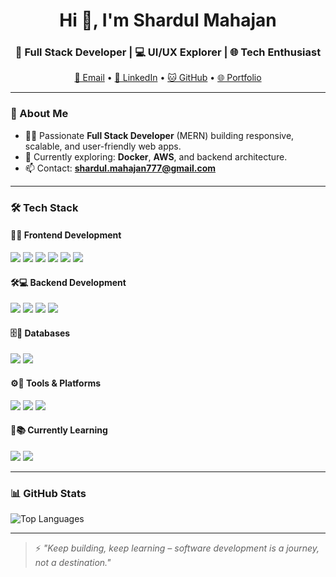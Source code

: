 <h1 align="center">Hi 👋, I'm Shardul Mahajan</h1>
<h3 align="center">🎯 Full Stack Developer | 💻 UI/UX Explorer | 🌐 Tech Enthusiast</h3>

<p align="center">
  <a href="mailto:shardul.mahajan777@gmail.com">📧 Email</a> •
  <a href="https://www.linkedin.com/in/shardulmahajan/">💼 LinkedIn</a> •
  <a href="https://github.com/Shardul41">🐱 GitHub</a> •
  <a href="https://myportfoleoo.netlify.app/">🌐 Portfolio</a>
</p>

---

### 🧠 About Me
- 👨‍💻 Passionate **Full Stack Developer** (MERN) building responsive, scalable, and user-friendly web apps.
- 🌱 Currently exploring: **Docker**, **AWS**, and backend architecture.
- 📫 Contact: **shardul.mahajan777@gmail.com**

---

### 🛠️ Tech Stack

#### 🎨✨ **Frontend Development**
<p>
  <img src="https://img.shields.io/badge/React-20232A?style=flat-square&logo=react&logoColor=61DAFB"/>
  <img src="https://img.shields.io/badge/Tailwind_CSS-38B2AC?style=flat-square&logo=tailwind-css&logoColor=white"/>
  <img src="https://img.shields.io/badge/Bootstrap-563D7C?style=flat-square&logo=bootstrap&logoColor=white"/>
  <img src="https://img.shields.io/badge/HTML5-E34F26?style=flat-square&logo=html5&logoColor=white"/>
  <img src="https://img.shields.io/badge/CSS3-1572B6?style=flat-square&logo=css3&logoColor=white"/>
  <img src="https://img.shields.io/badge/JavaScript-F7DF1E?style=flat-square&logo=javascript&logoColor=black"/>
</p>

#### 🛠️💻 **Backend Development**
<p>
  <img src="https://img.shields.io/badge/Node.js-339933?style=flat-square&logo=node.js&logoColor=white"/>
  <img src="https://img.shields.io/badge/Express.js-000000?style=flat-square&logo=express&logoColor=white"/>
  <img src="https://img.shields.io/badge/Java-ED8B00?style=flat-square&logo=java&logoColor=white"/>
  <img src="https://img.shields.io/badge/REST%20API-grey?style=flat-square"/>
</p>

#### 🗄️🧩 **Databases**
<p>
  <img src="https://img.shields.io/badge/MongoDB-47A248?style=flat-square&logo=mongodb&logoColor=white"/>
  <img src="https://img.shields.io/badge/PostgreSQL-336791?style=flat-square&logo=postgresql&logoColor=white"/>
</p>

#### ⚙️🧰 **Tools & Platforms**
<p>
  <img src="https://img.shields.io/badge/Git-F05032?style=flat-square&logo=git&logoColor=white"/>
  <img src="https://img.shields.io/badge/GitHub-181717?style=flat-square&logo=github&logoColor=white"/>
  <img src="https://img.shields.io/badge/VS%20Code-007ACC?style=flat-square&logo=visual-studio-code&logoColor=white"/>
</p>

#### 🚀📚 **Currently Learning**
<p>
  <img src="https://img.shields.io/badge/Docker-2496ED?style=flat-square&logo=docker&logoColor=white"/>
  <img src="https://img.shields.io/badge/AWS-Basics-orange?style=flat-square&logo=amazonaws&logoColor=white"/>
</p>

---



### 📊 GitHub Stats
<p align="left">
  <img src="https://github-readme-stats.vercel.app/api/top-langs?username=shardul41&show_icons=true&locale=en&layout=compact" alt="Top Languages" />
</p>

---

> ⚡ *"Keep building, keep learning – software development is a journey, not a destination."*
